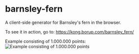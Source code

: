 # barnsley-fern
A client-side generator for Barnsley's fern in the browser.

To see it in action, go to: https://kong.borup.com/barnsley_fern/

Example consisting of 1.000.000 points:
![Example consisting of 1.000.000 points](https://i.imgur.com/TlURelj.png)
